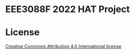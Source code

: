 # EEE3088F 2022 HAT Project

# License
[Creative Commons Attribution 4.0 International license](https://choosealicense.com/licenses/cc-by-4.0/)
